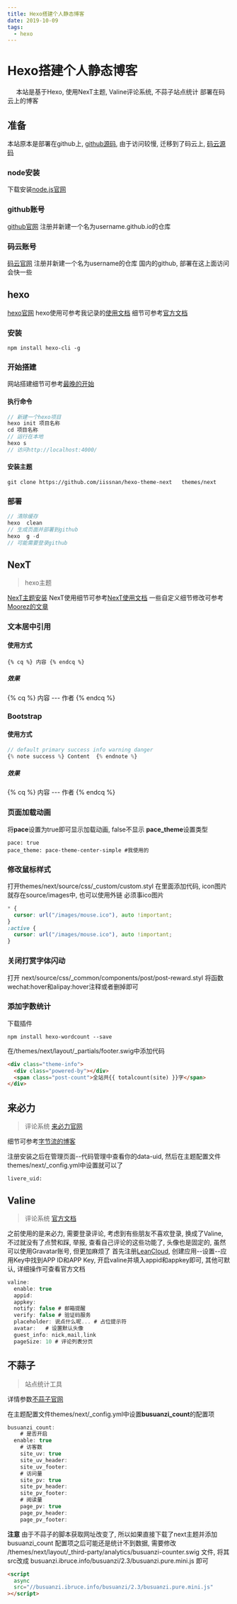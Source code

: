 ```yaml
---
title: Hexo搭建个人静态博客
date: 2019-10-09
tags:
  - hexo
---
```


# Hexo搭建个人静态博客

<span>
&nbsp;&nbsp;&nbsp;&nbsp;
本站是基于Hexo, 使用NexT主题, Valine评论系统, 不蒜子站点统计 部署在码云上的博客
</span>

<!-- more -->

## 准备

本站原本是部署在github上, [github源码](https://github.com/shellingfordly/hexo-blog), 由于访问较慢, 迁移到了码云上, [码云源码](https://gitee.com/shellingfordly/shellingfordly)

### node安装

下载安装[node.js官网](https://nodejs.org/en/download/)

### github账号

[github官网](https://github.com/)
注册并新建一个名为username.github.io的仓库

### 码云账号

[码云官网](https://gitee.com/)
注册并新建一个名为username的仓库
国内的github, 部署在这上面访问会快一些

## hexo

[hexo官网](https://hexo.io/)
hexo使用可参考我记录的[使用文档](/2019/09/29/hexo%E4%BD%BF%E7%94%A8%E6%96%87%E6%A1%A3/)
细节可参考[官方文档](https://hexo.io/zh-cn/docs/)

### 安装

```
npm install hexo-cli -g
```

### 开始搭建

网站搭建细节可参考[最晚的开始](https://123sunxiaolin.github.io/2016/08/27/%E5%BE%92%E6%89%8B%E6%95%99%E4%BD%A0%E5%BB%BA%E8%87%AA%E5%B7%B1%E7%9A%84%E5%8D%9A%E5%AE%A2/)

#### 执行命令

```js
// 新建一个hexo项目
hexo init 项目名称
cd 项目名称
// 运行在本地
hexo s
// 访问http://localhost:4000/
```

#### 安装主题

```
git clone https://github.com/iissnan/hexo-theme-next   themes/next
```

### 部署

```js
// 清除缓存
hexo  clean
// 生成页面并部署到github
hexo  g -d
// 可能需要登录github
```

## NexT

> hexo主题

[NexT主题安装](https://github.com/iissnan/hexo-theme-next)
NexT使用细节可参考[NexT使用文档](http://theme-next.iissnan.com/getting-started.html)
一些自定义细节修改可参考[Moorez的文章](https://segmentfault.com/a/1190000009544924#articleHeader10)

### 文本居中引用

#### 使用方式

```
{% cq %} 内容 {% endcq %}
```

##### 效果

{% cq %} 内容
--- 作者
{% endcq %}

### Bootstrap

#### 使用方式

```js
// default primary success info warning danger
{% note success %} Content  {% endnote %}
```

##### 效果

{% cq %} 内容
--- 作者
{% endcq %}

### 页面加载动画

将**pace**设置为true即可显示加载动画, false不显示
**pace_theme**设置类型

```
pace: true
pace_theme: pace-theme-center-simple #我使用的
```

### 修改鼠标样式

打开themes/next/source/css/\_custom/custom.styl
在里面添加代码, icon图片就存在source/images中, 也可以使用外链
必须事ico图片

```css
* {
  cursor: url("/images/mouse.ico"), auto !important;
}
:active {
  cursor: url("/images/mouse.ico"), auto !important;
}
```

### 关闭打赏字体闪动

打开 next/source/css/\_common/components/post/post-reward.styl 将函数wechat:hover和alipay:hover注释或者删掉即可

### 添加字数统计

下载插件

```
npm install hexo-wordcount --save
```

在/themes/next/layout/\_partials/footer.swig中添加代码

```html
<div class="theme-info">
  <div class="powered-by"></div>
  <span class="post-count">全站共{{ totalcount(site) }}字</span>
</div>
```

## 来必力

> 评论系统 [来必力官网](https://www.livere.com/)

细节可参考[字节流的博客](https://blog.smoker.cc/web/add-comments-livere-for-hexo-theme-next.html)

注册安装之后在管理页面--代码管理中查看你的data-uid, 然后在主题配置文件themes/next/\_config.yml中设置就可以了

```
livere_uid:
```

## Valine

> 评论系统 [官方文档](https://valine.js.org/)

之前使用的是来必力, 需要登录评论, 考虑到有些朋友不喜欢登录, 换成了Valine, 不过就没有了点赞和踩, 举报, 查看自己评论的这些功能了, 头像也是固定的, 虽然可以使用Gravatar账号, 但更加麻烦了
首先注册[LeanCloud](https://leancloud.cn/), 创建应用--设置--应用Key中找到APP ID和APP Key,
开启valine并填入appid和appkey即可, 其他可默认, 详细操作可查看官方文档

```js
valine:
  enable: true
  appid:
  appkey:
  notify: false # 邮箱提醒
  verify: false # 验证码服务
  placeholder: 说点什么呢... # 占位提示符
  avatar:   # 设置默认头像
  guest_info: nick,mail,link
  pageSize: 10 # 评论列表分页

```

## 不蒜子

> 站点统计工具

详情参数[不蒜子官网](http://ibruce.info/2015/04/04/busuanzi/)

在主题配置文件themes/next/\_config.yml中设置**busuanzi_count**的配置项

```js
busuanzi_count:
	# 是否开启
  enable: true
	# 访客数
	site_uv: true
	site_uv_header:
	site_uv_footer:
	# 访问量
	site_pv: true
	site_pv_header:
	site_pv_footer:
	# 阅读量
	page_pv: true
	page_pv_header:
	page_pv_footer:
```

**注意** 由于不蒜子的脚本获取网址改变了, 所以如果直接下载了next主题并添加 busuanzi_count 配置项之后可能还是统计不到数据, 需要修改 /themes/next/layout/\_third-party/analytics/busuanzi-counter.swig 文件, 将其src改成 busuanzi.ibruce.info/busuanzi/2.3/busuanzi.pure.mini.js 即可

```html
<script
  async
  src="//busuanzi.ibruce.info/busuanzi/2.3/busuanzi.pure.mini.js"
></script>
```
